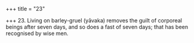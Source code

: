 +++
title = "23"

+++
23. Living on barley-gruel (yāvaka) removes the guilt of corporeal beings after seven days, and so does a fast of seven days; that has been recognised by wise men.
